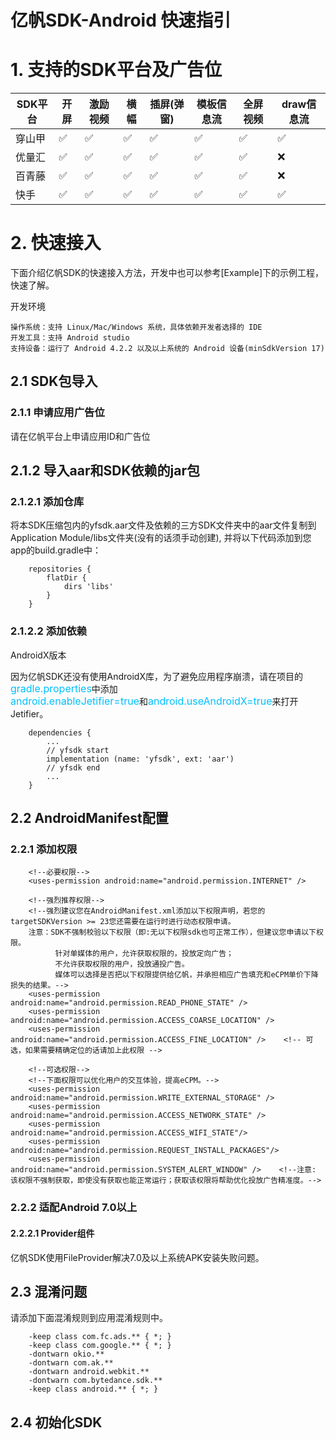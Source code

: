 # 亿帆SDK-Android 快速指引

# 1. 支持的SDK平台及广告位

| SDK平台 | 开屏  | 激励视频 | 横幅 | 插屏(弹窗) | 模板信息流 | 全屏视频 | draw信息流 |
|-------|-----|------|----|--------|-------|------|---------| 
| 穿山甲   | ✅   | ✅    | ✅  | ✅      | ✅     | ✅    | ✅       |
| 优量汇   | ✅   | ✅    | ✅  | ✅      | ✅     | ✅    | ❌       |
| 百青藤   | ✅   | ✅    | ✅  | ✅      | ✅     | ✅    | ❌       |
| 快手    | ✅   | ✅    | ✅   | ✅      | ✅     | ✅    | ✅       |

# 2. 快速接入

下面介绍亿帆SDK的快速接入方法，开发中也可以参考[Example]下的示例工程，快速了解。

开发环境

```
操作系统：支持 Linux/Mac/Windows 系统，具体依赖开发者选择的 IDE
开发工具：支持 Android studio
支持设备：运行了 Android 4.2.2 以及以上系统的 Android 设备(minSdkVersion 17) 
```

## 2.1 SDK包导入
### 2.1.1 申请应用广告位
请在亿帆平台上申请应用ID和广告位

## 2.1.2 导入aar和SDK依赖的jar包
### 2.1.2.1 添加仓库
将本SDK压缩包内的yfsdk.aar文件及依赖的三方SDK文件夹中的aar文件复制到Application Module/libs文件夹(没有的话须手动创建), 并将以下代码添加到您app的build.gradle中：
```
    repositories {
        flatDir {
            dirs 'libs'
        }
    }
```
### 2.1.2.2 添加依赖

AndroidX版本

因为亿帆SDK还没有使用AndroidX库，为了避免应用程序崩溃，请在项目的<font color="#00BFFF" size="3">gradle.properties</font>中添加<br />
<font color="#00BFFF" size="3">android.enableJetifier=true</font>和<font color="#00BFFF" size="3">android.useAndroidX=true</font>来打开Jetifier。
```
    dependencies {
        ...
        // yfsdk start
        implementation (name: 'yfsdk', ext: 'aar')
        // yfsdk end
        ...
    }
```
## 2.2 AndroidManifest配置
### 2.2.1 添加权限
```
    <!--必要权限-->
    <uses-permission android:name="android.permission.INTERNET" />
    
    <!--强烈推荐权限-->
    <!--强烈建议您在AndroidManifest.xml添加以下权限声明，若您的targetSDKVersion >= 23您还需要在运行时进行动态权限申请。
    注意：SDK不强制校验以下权限（即:无以下权限sdk也可正常工作），但建议您申请以下权限。
          针对单媒体的用户，允许获取权限的，投放定向广告；
          不允许获取权限的用户，投放通投广告。
          媒体可以选择是否把以下权限提供给亿帆，并承担相应广告填充和eCPM单价下降损失的结果。-->
    <uses-permission android:name="android.permission.READ_PHONE_STATE" />
    <uses-permission android:name="android.permission.ACCESS_COARSE_LOCATION" />
    <uses-permission android:name="android.permission.ACCESS_FINE_LOCATION" />    <!-- 可选，如果需要精确定位的话请加上此权限 -->
    
    <!--可选权限-->
    <!--下面权限可以优化用户的交互体验，提高eCPM。-->
    <uses-permission android:name="android.permission.WRITE_EXTERNAL_STORAGE" />
    <uses-permission android:name="android.permission.ACCESS_NETWORK_STATE" />
    <uses-permission android:name="android.permission.ACCESS_WIFI_STATE"/>
    <uses-permission android:name="android.permission.REQUEST_INSTALL_PACKAGES"/>
    <uses-permission android:name="android.permission.SYSTEM_ALERT_WINDOW" />    <!--注意: 该权限不强制获取，即使没有获取也能正常运行；获取该权限将帮助优化投放广告精准度。-->
```

### 2.2.2 适配Android 7.0以上
#### 2.2.2.1 Provider组件

亿帆SDK使用FileProvider解决7.0及以上系统APK安装失败问题。


## 2.3 混淆问题

请添加下面混淆规则到应用混淆规则中。

```
    -keep class com.fc.ads.** { *; }
    -keep class com.google.** { *; }
    -dontwarn okio.**
    -dontwarn com.ak.**
    -dontwarn android.webkit.**
    -dontwarn com.bytedance.sdk.**
    -keep class android.** { *; }

```

## 2.4 初始化SDK

